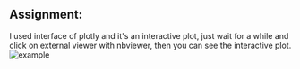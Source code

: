 ## Assignment:</br>
I used interface of plotly and it's an interactive plot, just wait for a while and click on external viewer with nbviewer, then you can see the interactive plot.</br>
![example](/Untitled.png)

